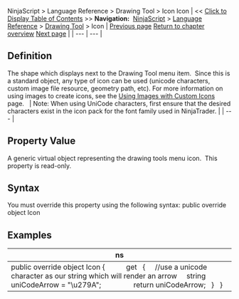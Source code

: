 ﻿
NinjaScript \> Language Reference \> Drawing Tool \> Icon
Icon
| \<\< [Click to Display Table of Contents](icon_drawingtool.md) \>\> **Navigation:**     [NinjaScript](ninjascript-1.md) \> [Language Reference](language_reference_wip-1.md) \> [Drawing Tool](drawing_tools-1.md) \> Icon | [Previous page](getselectionpoints-1.md) [Return to chapter overview](drawing_tools-1.md) [Next page](ignoressnapping-1.md) |
| --- | --- |
## Definition
The shape which displays next to the Drawing Tool menu item.  Since this is a standard object, any type of icon can be used (unicode characters, custom image file resource, geometry path, etc). For more information on using images to create icons, see the [Using Images with Custom Icons](using_images_and_geometry_with_custom_icons-1.md) page.
 
| Note: When using UniCode characters, first ensure that the desired characters exist in the icon pack for the font family used in NinjaTrader. |
| --- |

## Property Value
A generic virtual object representing the drawing tools menu icon.  This property is read\-only.
 
## Syntax
You must override this property using the following syntax:
public override object Icon
 
## Examples
| ns |
| --- |
| public override object Icon {             get     {      //use a unicode character as our string which will render an arrow      string uniCodeArrow \= "\\u279A";                  return uniCodeArrow;     }    } |

